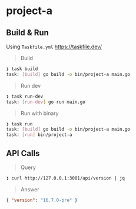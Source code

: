 # project-a

## Build & Run

Using `Taskfile.yml` <https://taskfile.dev/>

> Build

```sh
❯ task build
task: [build] go build -o bin/project-a main.go
```

> Run dev

```sh
❯ task run-dev
task: [run-dev] go run main.go
```

> Run with binary

```sh
❯ task run
task: [build] go build -o bin/project-a main.go
task: [run] bin/project-a
```

## API Calls

> Query

```sh
❯ curl http://127.0.0.1:3001/api/version | jq
```

> Answer

```json
{ "version": "16.7.0-pre" }
```
